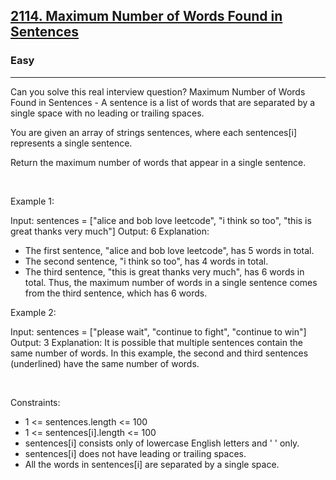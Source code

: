 <h2><a href="https://leetcode.com/problems/maximum-number-of-words-found-in-sentences/">2114. Maximum Number of Words Found in Sentences</a></h2><h3>Easy</h3><hr>Can you solve this real interview question? Maximum Number of Words Found in Sentences - A sentence is a list of words that are separated by a single space with no leading or trailing spaces.

You are given an array of strings sentences, where each sentences[i] represents a single sentence.

Return the maximum number of words that appear in a single sentence.

 

Example 1:


Input: sentences = ["alice and bob love leetcode", "i think so too", "this is great thanks very much"]
Output: 6
Explanation: 
- The first sentence, "alice and bob love leetcode", has 5 words in total.
- The second sentence, "i think so too", has 4 words in total.
- The third sentence, "this is great thanks very much", has 6 words in total.
Thus, the maximum number of words in a single sentence comes from the third sentence, which has 6 words.


Example 2:


Input: sentences = ["please wait", "continue to fight", "continue to win"]
Output: 3
Explanation: It is possible that multiple sentences contain the same number of words. 
In this example, the second and third sentences (underlined) have the same number of words.


 

Constraints:

 * 1 <= sentences.length <= 100
 * 1 <= sentences[i].length <= 100
 * sentences[i] consists only of lowercase English letters and ' ' only.
 * sentences[i] does not have leading or trailing spaces.
 * All the words in sentences[i] are separated by a single space.